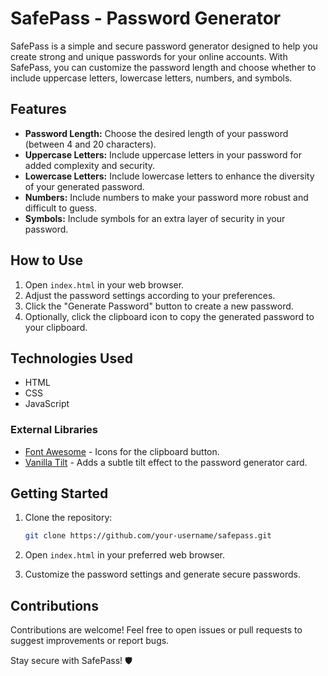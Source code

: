 # SafePass - Password Generator

SafePass is a simple and secure password generator designed to help you create strong and unique passwords for your online accounts. With SafePass, you can customize the password length and choose whether to include uppercase letters, lowercase letters, numbers, and symbols.

## Features

- **Password Length:** Choose the desired length of your password (between 4 and 20 characters).
- **Uppercase Letters:** Include uppercase letters in your password for added complexity and security.
- **Lowercase Letters:** Include lowercase letters to enhance the diversity of your generated password.
- **Numbers:** Include numbers to make your password more robust and difficult to guess.
- **Symbols:** Include symbols for an extra layer of security in your password.

## How to Use

1. Open `index.html` in your web browser.
2. Adjust the password settings according to your preferences.
3. Click the "Generate Password" button to create a new password.
4. Optionally, click the clipboard icon to copy the generated password to your clipboard.

## Technologies Used

- HTML
- CSS
- JavaScript

### External Libraries

- [Font Awesome](https://fontawesome.com/) - Icons for the clipboard button.
- [Vanilla Tilt](https://micku7zu.github.io/vanilla-tilt.js/) - Adds a subtle tilt effect to the password generator card.

## Getting Started

1. Clone the repository:

   ```bash
   git clone https://github.com/your-username/safepass.git
   ```

2. Open `index.html` in your preferred web browser.

3. Customize the password settings and generate secure passwords.

## Contributions

Contributions are welcome! Feel free to open issues or pull requests to suggest improvements or report bugs.

Stay secure with SafePass! 🛡️
